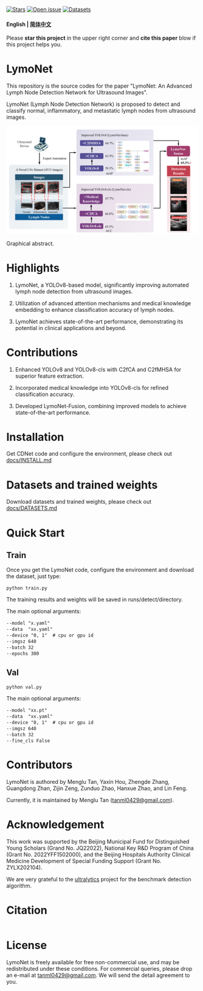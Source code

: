[![Stars](https://img.shields.io/github/stars/tanml0429/LNDNet)](
https://github.com/tanml0429/LNDNet)
[![Open issue](https://img.shields.io/github/issues/tanml0429/LNDNet)](
https://github.com/tanml0429/LNDNet/issues)
[![Datasets](https://img.shields.io/static/v1?label=Download&message=source_code&color=orange)](
https://github.com/tanml0429/LNDNet/archive/refs/heads/main.zip)

#### English | [简体中文](https://github.com/tanml0429/LymoNet/blob/main/docs/README_zh_cn.md)

Please **star this project** in the upper right corner and **cite this paper** blow 
if this project helps you. 

# LymoNet

This repository is the source codes for the paper 
"LymoNet: An Advanced Lymph Node Detection Network for Ultrasound Images".

LymoNet (Lymph Node Detection Network) is proposed to detect and classify normal, inflammatory, and metastatic lymph nodes from ultrasound images.

![GA](https://github.com/tanml0429/lymonet/blob/main/docs/GA.jpg)

Graphical abstract.

# Highlights
1. LymoNet, a YOLOv8-based model, significantly improving automated lymph node detection from ultrasound images.

2. Utilization of advanced attention mechanisms and medical knowledge embedding to enhance classification accuracy of lymph nodes.

3. LymoNet achieves state-of-the-art performance, demonstrating its potential in clinical applications and beyond.

# Contributions

1. Enhanced YOLOv8 and YOLOv8-cls with C2fCA and C2fMHSA for superior feature extraction.

2. Incorporated medical knowledge into YOLOv8-cls for refined classification accuracy.

3. Developed LymoNet-Fusion, combining improved models to achieve state-of-the-art performance.

# Installation
Get CDNet code and configure the environment, please check out [docs/INSTALL.md](https://github.com/tanml0429/LymoNet/blob/master/docs/INSTALL.md)

# Datasets and trained weights
Download datasets and trained weights, please check out [docs/DATASETS.md](https://github.com/tanml0429/LymoNet/blob/master/docs/DATASETS.md)

# Quick Start
## Train

Once you get the LymoNet code, configure the environment and download the dataset, just type:
```
python train.py 
```
The training results and weights will be saved in runs/detect/directory.

The main optional arguments:
```
--model "x.yaml"
--data  "xx.yaml"
--device "0, 1"  # cpu or gpu id
--imgsz 640 
--batch 32 
--epochs 300 
```


## Val
```
python val.py
```
The main optional arguments:
```
--model "xx.pt"
--data  "xx.yaml"
--device "0, 1"  # cpu or gpu id
--imgsz 640 
--batch 32
--fine_cls False
```

# Contributors

LymoNet is authored by Menglu Tan, Yaxin Hou, Zhengde Zhang, Guangdong Zhan, Zijin Zeng, Zunduo Zhao, Hanxue Zhao, and Lin Feng.

Currently, it is maintained by Menglu Tan (tanml0429@gmail.com).

# Acknowledgement

This work was supported by the Beijing Municipal Fund for Distinguished Young Scholars (Grand No. JQ22022), National Key R&D Program of China (Grant No. 2022YFF1502000), and the Beijing Hospitals Authority Clinical Medicine Development of Special Funding Support (Grant No. ZYLX202104). 

We are very grateful to the [ultralytics](https://github.com/ultralytics/ultralytics) project for the benchmark detection algorithm.



# Citation
```

```


# License
LymoNet is freely available for free non-commercial use, and may be redistributed under these conditions. For commercial queries, please drop an e-mail at tanml0429@gmail.com. We will send the detail agreement to you.










